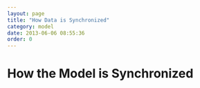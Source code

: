 ```yaml
---
layout: page
title: "How Data is Synchronized"
category: model
date: 2013-06-06 08:55:36
order: 0
---
```


# How the Model is Synchronized